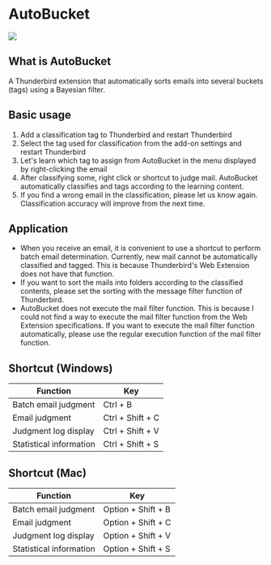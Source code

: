 # AutoBucket

![](https://github.com/a-tak/auto-bucket/raw/master/docs/github-open-graph.png)

## What is AutoBucket

A Thunderbird extension that automatically sorts emails into several buckets (tags) using a Bayesian filter.

## Basic usage

1. Add a classification tag to Thunderbird and restart Thunderbird
2. Select the tag used for classification from the add-on settings and restart Thunderbird
3. Let's learn which tag to assign from AutoBucket in the menu displayed by right-clicking the email
4. After classifying some, right click or shortcut to judge mail. AutoBucket automatically classifies and tags according to the learning content.
5. If you find a wrong email in the classification, please let us know again. Classification accuracy will improve from the next time.

## Application

* When you receive an email, it is convenient to use a shortcut to perform batch email determination. Currently, new mail cannot be automatically classified and tagged. This is because Thunderbird's Web Extension does not have that function.
* If you want to sort the mails into folders according to the classified contents, please set the sorting with the message filter function of Thunderbird.
* AutoBucket does not execute the mail filter function. This is because I could not find a way to execute the mail filter function from the Web Extension specifications. If you want to execute the mail filter function automatically, please use the regular execution function of the mail filter function.

## Shortcut (Windows)

| Function | Key |
|-----|------|
|Batch email judgment|Ctrl + B|
|Email judgment|Ctrl + Shift + C|
|Judgment log display|Ctrl + Shift + V|
|Statistical information|Ctrl + Shift + S|


## Shortcut (Mac)

| Function | Key |
|-----|------|
|Batch email judgment|Option + Shift + B|
|Email judgment|Option + Shift + C|
|Judgment log display|Option + Shift + V|
|Statistical information|Option + Shift + S|
